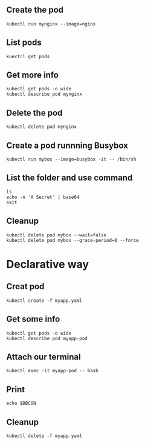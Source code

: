 ## Create the pod
    kubectl run mynginx --image=nginx

## List pods
    kuectrl get pods

## Get more info
    kubectl get pods -o wide
    kubectl describe pod mynginx

## Delete the pod
    kubectl delete pod mynginx

## Create a pod runnning Busybox
    kubectl run mybox --image=busybox -it -- /bin/sh

## List the folder and use command
    ls
    echo -n 'A Secret' | base64
    exit

## Cleanup
    kubectl delete pod mybox --wait=false
    kubectl delete pod mybox --grace-period=0 --force


# Declarative way

## Creat pod
    kubectl create -f myapp.yaml

## Get some info
    kubectl get pods -o wide
    kubectl describe pod myapp-pod

## Attach our terminal
    kubectl exec -it myapp-pod -- bash

## Print
    echo $DBCON

## Cleanup
    kubectl delete -f myapp.yaml